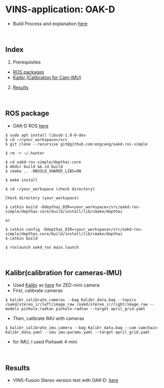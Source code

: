 # VINS-application: OAK-D
+ Build Process and explanation [here](https://github.com/engcang/VINS-application)
<br>

## Index
1. Prerequisites
+ [ROS packages](#ros-package)
+ [Kalibr (Calibration for Cam-IMU)](#kalibrcalibration-for-cameras-imu)
2. [Results](#results)

<br>

## ROS package
+ OAK-D ROS [here](https://github.com/engcang/oakd-ros-simple)
~~~shell
$ sudo apt install libusb-1.0-0-dev
$ cd ~/<your_workspace>/src
$ git clone --recursive git@github.com:engcang/oakd-ros-simple

$ rm -r ~/.hunter

$ cd oakd-ros-simple/depthai-core
$ mkdir build && cd build
$ cmake .. -DBUILD_SHARED_LIBS=ON

$ make install

$ cd ~/your_workspace (check directory)

Check directory (your_workspace)

$ catkin build -Ddepthai_DIR=<your_workspace>/src/oakd-ros-simple/depthai-core/build/install/lib/cmake/depthai

or

$ catkin config -Ddepthai_DIR=<your_workspace>/src/oakd-ros-simple/depthai-core/build/install/lib/cmake/depthai
$ catkin build

$ roslaunch oakd_ros main.launch
~~~

  
<br>

## Kalibr(calibration for cameras-IMU)

+ Used [Kalibr](https://github.com/ethz-asl/kalibr) as [here](https://support.stereolabs.com/hc/en-us/articles/360012749113-How-can-I-use-Kalibr-with-the-ZED-Mini-camera-in-ROS-) for ZED-mini camera
+ First, calibrate cameras
~~~shell
$ kalibr_calibrate_cameras --bag Kalibr_data.bag --topics /oakd/stereo_ir/left/image_raw /oakd/stereo_ir/right/image_raw --models pinhole-radtan pinhole-radtan --target april_grid.yaml
~~~
+ Then, calibrate IMU with cameras
~~~shell
$ kalibr_calibrate_imu_camera --bag Kalibr_data.bag --cam camchain-Kalibr_data.yaml --imu imu-params.yaml --target april_grid.yaml
~~~
+ for IMU, I used Pixhawk 4 mini

<br>

## Results
+ VINS-Fusion Stereo version test with OAK-D: [here](https://youtu.be/Hjcjg9L4j9o)
